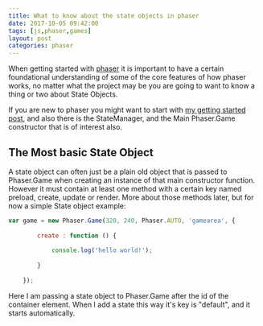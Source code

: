 ```yaml
---
title: What to know about the state objects in phaser
date: 2017-10-05 09:42:00
tags: [js,phaser,games]
layout: post
categories: phaser
---
```


When getting started with [phaser](http://phaser.io) it is important to have a certain foundational understanding of some of the core features of how phaser works, no matter what the project may be you are going to want to know a thing or two about State Objects.

If you are new to phaser you might want to start with [my getting started post](/2017/10/04/phaser-getting-started/), and also there is the StateManager, and the Main Phaser.Game constructor that is of interest also.

<!-- more -->

## The Most basic State Object

A state object can often just be a plain old object that is passed to Phaser.Game when creating an instance of that main constructor function. However it must contain at least one method with a certain key named preload, create, update or render. More about those methods later, but for now a simple State object example:

```js
var game = new Phaser.Game(320, 240, Phaser.AUTO, 'gamearea', {
 
        create : function () {
 
            console.log('hello world!');
 
        }
 
    });
```

Here I am passing a state object to Phaser.Game after the id of the container element. When I add a state this way it's key is "default", and it starts automatically.
